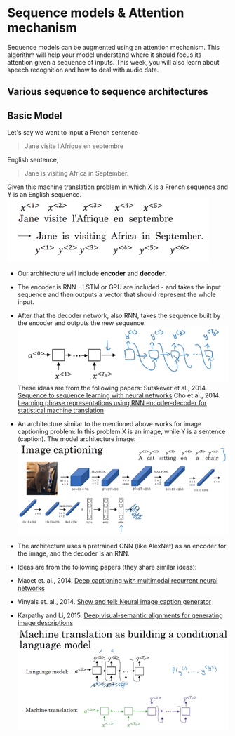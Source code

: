 
# Sequence models & Attention mechanism
Sequence models can be augmented using an attention mechanism. This algorithm will help your model understand where it should focus its attention given a sequence of inputs. This week, you will also learn about speech recognition and how to deal with audio data.
## Various sequence to sequence architectures
## Basic Model

Let's say we want to input a French sentence
>Jane visite l'Afrique en septembre

English sentence,

>Jane is visiting Africa in September.

Given this machine translation problem in which X is a French sequence and Y is an English sequence.
![](images/118-basic-model-a006fc5f.png)
- Our architecture will include **encoder** and **decoder**.
- The encoder is RNN - LSTM or GRU are included - and takes the input sequence and then outputs a vector that should represent the whole input.
- After that the decoder network, also RNN, takes the sequence built by the encoder and outputs the new sequence.
![](images/118-basic-model-388b93fa.png)
These ideas are from the following papers:
Sutskever et al., 2014. [Sequence to sequence learning with neural networks](https://arxiv.org/abs/1409.3215)
Cho et al., 2014. [Learning phrase representations using RNN encoder-decoder for statistical machine translation](https://arxiv.org/abs/1406.1078)

- An architecture similar to the mentioned above works for image captioning problem:
In this problem X is an image, while Y is a sentence (caption).
The model architecture image:
![](images/118-basic-model-cc8d1199.png)
- The architecture uses a pretrained CNN (like AlexNet) as an encoder for the image, and the decoder is an RNN.
- Ideas are from the following papers (they share similar ideas):
- Maoet et. al., 2014. [Deep captioning with multimodal recurrent neural networks](https://arxiv.org/abs/1412.6632)
- Vinyals et. al., 2014. [Show and tell: Neural image caption generator](https://arxiv.org/abs/1411.4555)
- Karpathy and Li, 2015. [Deep visual-semantic alignments for generating image descriptions](https://cs.stanford.edu/people/karpathy/cvpr2015.pdf)
![](images/118-basic-model-95655aba.png)
